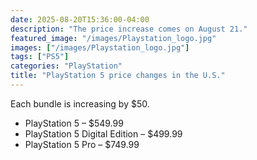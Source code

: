 ```yaml
---
date: 2025-08-20T15:36:00-04:00
description: "The price increase comes on August 21."
featured_image: "/images/Playstation_logo.jpg"
images: ["/images/Playstation_logo.jpg"]
tags: ["PS5"]
categories: "PlayStation"
title: "PlayStation 5 price changes in the U.S."
---
```

Each bundle is increasing by $50.

- PlayStation 5 – $549.99
- PlayStation 5 Digital Edition – $499.99
- PlayStation 5 Pro – $749.99

